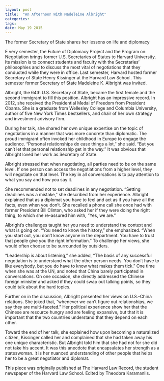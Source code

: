 ```yaml
---
layout: post
title:  "An Afternoon With Madeleine Albright"
categories: 
tags: 
date: May 19 2015
---
```

The former Secretary of State shares her lessons on life and diplomacy

E very semester, the Future of Diplomacy Project and the Program on Negotiation brings former U.S. Secretaries of States to Harvard University. Its mission is to connect students and faculty with the Secretaries’ philosophies and to discuss the most vital of negotiations that they conducted while they were in office. Last semester, Harvard hosted former Secretary of State Henry Kissinger at the Harvard Law School. This semester former Secretary of State Madeleine K. Albright was invited.

Albright, the 64th U.S. Secretary of State, became the first female and the second immigrant to fill this position. Albright has an impressive record. In 2012, she received the Presidential Medal of Freedom from President Obama. She is a graduate from Wellesley College and Columbia University, author of five New York Times bestsellers, and chair of her own strategy and investment advisory firm.

During her talk, she shared her own unique expertise on the topic of negotiations in a manner that was more concrete than diplomatic. The proud immigrant often invoked her childhood in Europe to engage the audience. “Personal relationships do ease things a lot,” she said. “But you can’t let that personal relationship get in the way.” It was obvious that Albright loved her work as Secretary of State.

Albright stressed that when negotiating, all parties need to be on the same level. If one person can access the negotiations from a higher level, they will negotiate on that level. The key in all conversations is to pay attention to what you say and how you say it.

She recommended not to set deadlines in any negotiation. “Setting deadlines was a mistake,” she described from her experience. Albright explained that as a diplomat you have to feel and act as if you have all the facts, even when you don’t. She recalled a phone call she once had with former President Bill Clinton, who asked her if they were doing the right thing, to which she re-assured him with, “Yes, we are.”

Albright’s challenges taught her you need to understand the context and what is going on. “You need to know the history,” she emphasized. “When you start out, you don’t know anyone in the department. You have to trust that people give you the right information.” To challenge her views, she would often choose to be surrounded by outsiders.

“Leadership is about listening,” she added, “The basis of any successful negotiation is to understand what the other person needs. You don’t have to like everybody, but you do have to know what makes them tick.” One time when she was at the UN, and noted that China barely participated in conversations. On one occasion, she directly addressed the Chinese foreign minister and asked if they could swap out talking points, so they could talk about the hard topics.

Further on in the discussion, Albright presented her views on U.S.-China relations. She joked that, “whenever we can’t figure out relationships, we say they are multi-faceted.” Her political experience show her that the Chinese are resource hungry and are feeling expansive, but that it is important that the two countries understand that they depend on each other.

Toward the end of her talk, she explained how upon becoming a naturalized citizen, Kissinger called her and complained that she had taken away his one unique characteristic. But Albright told him that she had not for she did not take his accent. It was this anecdote that encapsulates her strength as a stateswoman. It is her nuanced understanding of other people that helps her to be a great negotiator and diplomat.

This piece was originally published at The Harvard Law Record, the student newspaper of the Harvard Law School. Edited by Theodora Karamanlis.